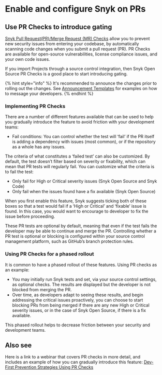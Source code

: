# Enable and configure Snyk on PRs

## Use PR Checks to introduce gating

[Snyk Pull Request(PR)/Merge Request (MR) Checks](../../../scan-application-code/run-pr-checks/) allow you to prevent new security issues from entering your codebase, by automatically scanning code changes when you submit a pull request (PR). PR Checks are available for open-source vulnerabilities, license compliance issues, and your own code issues.

If you import Projects through a source control integration, then Snyk Open Source PR Checks is a good place to start introducing gating.&#x20;

{% hint style="info" %}
It's recommended to announce the changes prior to rolling out the changes. See [Announcement Templates](example-message-templates.md) for examples on how to message your developers.
{% endhint %}

### Implementing PR Checks

There are a number of different features available that can be used to help you gradually introduce the feature to avoid friction with your development teams:

* Fail conditions: You can control whether the test will ‘fail’ if the PR itself is adding a dependency with issues (most common), or if the repository as a whole has any issues.

The criteria of what constitutes a ‘failed test’ can also be customized. By default, the test doesn’t filter based on severity or fixability, which can mean that PR tests will regularly fail. You can customize what the criteria is to fail the test:

* Only fail for High or Critical severity issues (Snyk Open Source and Snyk Code)
* Only fail when the issues found have a fix available (Snyk Open Source)

When you first enable this feature, Snyk suggests ticking both of these boxes so that a test would fail if a ‘High or Critical’ and ‘fixable’ issue is found. In this case, you would want to encourage to developer to fix the issue before proceeding.

These PR tests are optional by default, meaning that even if the test fails the developer may be able to continue and merge the PR. Controlling whether a PR test is optional or blocking is configured within your source control management platform, such as GitHub’s branch protection rules.

### Using PR Checks for a phased rollout

It is common to have a phased rollout of these features. Using PR checks as an example:

* You may initially run Snyk tests and set, via your source control settings, as optional checks. The results are displayed but the developer is not blocked from merging the PR.&#x20;
* Over time, as developers adapt to seeing these results, and begin addressing the critical issues proactively, you can choose to start blocking PRs from being merged if there are any new High or Critical severity issues, or in the case of Snyk Open Source, if there is a fix available.&#x20;

This phased rollout helps to decrease friction between your security and development teams.

## Also see

Here is a link to a webinar that covers PR checks in more detail, and includes an example of how you can gradually introduce this feature: [Dev-First Prevention Strategies Using PR Checks](https://www.youtube.com/watch?v=6x33EJW\_d\_E)

